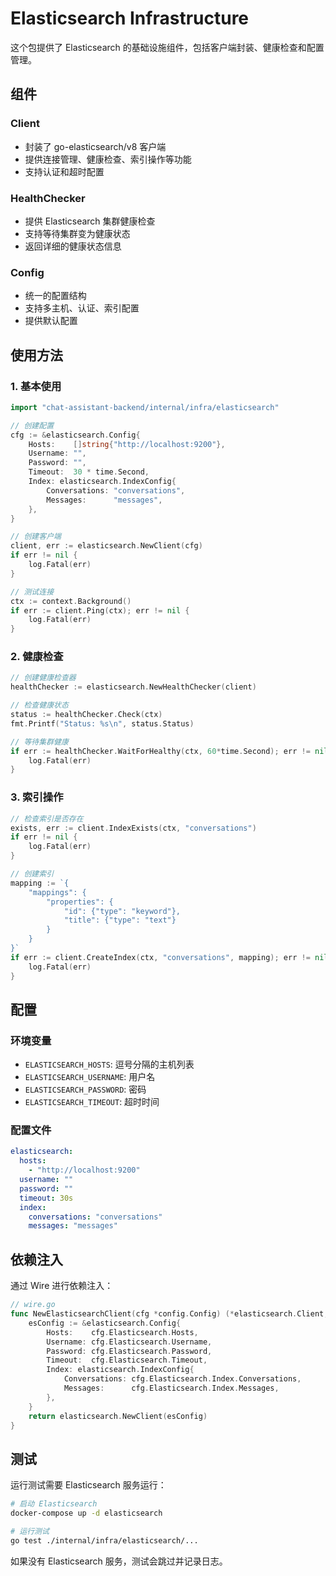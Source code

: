 # Elasticsearch Infrastructure

这个包提供了 Elasticsearch 的基础设施组件，包括客户端封装、健康检查和配置管理。

## 组件

### Client
- 封装了 go-elasticsearch/v8 客户端
- 提供连接管理、健康检查、索引操作等功能
- 支持认证和超时配置

### HealthChecker
- 提供 Elasticsearch 集群健康检查
- 支持等待集群变为健康状态
- 返回详细的健康状态信息

### Config
- 统一的配置结构
- 支持多主机、认证、索引配置
- 提供默认配置

## 使用方法

### 1. 基本使用

```go
import "chat-assistant-backend/internal/infra/elasticsearch"

// 创建配置
cfg := &elasticsearch.Config{
    Hosts:    []string{"http://localhost:9200"},
    Username: "",
    Password: "",
    Timeout:  30 * time.Second,
    Index: elasticsearch.IndexConfig{
        Conversations: "conversations",
        Messages:      "messages",
    },
}

// 创建客户端
client, err := elasticsearch.NewClient(cfg)
if err != nil {
    log.Fatal(err)
}

// 测试连接
ctx := context.Background()
if err := client.Ping(ctx); err != nil {
    log.Fatal(err)
}
```

### 2. 健康检查

```go
// 创建健康检查器
healthChecker := elasticsearch.NewHealthChecker(client)

// 检查健康状态
status := healthChecker.Check(ctx)
fmt.Printf("Status: %s\n", status.Status)

// 等待集群健康
if err := healthChecker.WaitForHealthy(ctx, 60*time.Second); err != nil {
    log.Fatal(err)
}
```

### 3. 索引操作

```go
// 检查索引是否存在
exists, err := client.IndexExists(ctx, "conversations")
if err != nil {
    log.Fatal(err)
}

// 创建索引
mapping := `{
    "mappings": {
        "properties": {
            "id": {"type": "keyword"},
            "title": {"type": "text"}
        }
    }
}`
if err := client.CreateIndex(ctx, "conversations", mapping); err != nil {
    log.Fatal(err)
}
```

## 配置

### 环境变量
- `ELASTICSEARCH_HOSTS`: 逗号分隔的主机列表
- `ELASTICSEARCH_USERNAME`: 用户名
- `ELASTICSEARCH_PASSWORD`: 密码
- `ELASTICSEARCH_TIMEOUT`: 超时时间

### 配置文件
```yaml
elasticsearch:
  hosts:
    - "http://localhost:9200"
  username: ""
  password: ""
  timeout: 30s
  index:
    conversations: "conversations"
    messages: "messages"
```

## 依赖注入

通过 Wire 进行依赖注入：

```go
// wire.go
func NewElasticsearchClient(cfg *config.Config) (*elasticsearch.Client, error) {
    esConfig := &elasticsearch.Config{
        Hosts:    cfg.Elasticsearch.Hosts,
        Username: cfg.Elasticsearch.Username,
        Password: cfg.Elasticsearch.Password,
        Timeout:  cfg.Elasticsearch.Timeout,
        Index: elasticsearch.IndexConfig{
            Conversations: cfg.Elasticsearch.Index.Conversations,
            Messages:      cfg.Elasticsearch.Index.Messages,
        },
    }
    return elasticsearch.NewClient(esConfig)
}
```

## 测试

运行测试需要 Elasticsearch 服务运行：

```bash
# 启动 Elasticsearch
docker-compose up -d elasticsearch

# 运行测试
go test ./internal/infra/elasticsearch/...
```

如果没有 Elasticsearch 服务，测试会跳过并记录日志。
